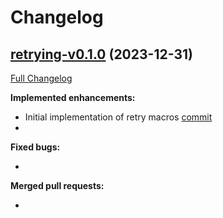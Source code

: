 # Changelog

## [retrying-v0.1.0](https://github.com/dintegrity/retrying/tree/retrying-v0.1.0) (2023-12-31)

[Full Changelog](https://github.com/dintegrity/retrying/compare/6f5529559de439fcbe8ee3c5140ab7c2093a4211...retrying-v0.1.0)

**Implemented enhancements:**

- Initial implementation of retry macros [commit](https://github.com/dintegrity/retrying/commit/f05bce687bec55ed74bce649b057e6ccc3be543f)
- 

**Fixed bugs:**

- 

**Merged pull requests:**

- 